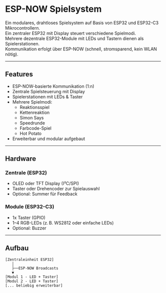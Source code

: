 # ESP-NOW Spielsystem

Ein modulares, drahtloses Spielsystem auf Basis von ESP32 und ESP32-C3 Mikrocontrollern.  
Ein zentraler ESP32 mit Display steuert verschiedene Spielmodi.  
Mehrere dezentrale ESP32-Module mit LEDs und Tastern dienen als Spielerstationen.  
Kommunikation erfolgt über ESP-NOW (schnell, stromsparend, kein WLAN nötig).

---

## Features

- ESP-NOW-basierte Kommunikation (1:n)
- Zentrale Spielsteuerung mit Display
- Spielerstationen mit LEDs & Taster
- Mehrere Spielmodi:
  - Reaktionsspiel
  - Kettenreaktion
  - Simon Says
  - Speedrunde
  - Farbcode-Spiel
  - Hot Potato
- Erweiterbar und modular aufgebaut

---

## Hardware

### Zentrale (ESP32)
- OLED oder TFT Display (I²C/SPI)
- Taster oder Drehencoder zur Spielauswahl
- Optional: Summer für Feedback

### Module (ESP32-C3)
- 1x Taster (GPIO)
- 1–4 RGB-LEDs (z. B. WS2812 oder einfache LEDs)
- Optional: Buzzer

---

## Aufbau

```text
[Zentraleinheit ESP32]
   │
   ├──ESP-NOW Broadcasts
   ▼
[Modul 1 - LED + Taster]
[Modul 2 - LED + Taster]
[... beliebig erweiterbar]
